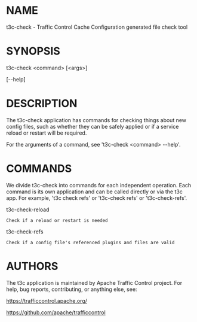 <!--
    Licensed to the Apache Software Foundation (ASF) under one
    or more contributor license agreements.  See the NOTICE file
    distributed with this work for additional information
    regarding copyright ownership.  The ASF licenses this file
    to you under the Apache License, Version 2.0 (the
    "License"); you may not use this file except in compliance
    with the License.  You may obtain a copy of the License at

      http://www.apache.org/licenses/LICENSE-2.0

    Unless required by applicable law or agreed to in writing,
    software distributed under the License is distributed on an
    "AS IS" BASIS, WITHOUT WARRANTIES OR CONDITIONS OF ANY
    KIND, either express or implied.  See the License for the
    specific language governing permissions and limitations
    under the License.
-->

<!--

  !!!
      This file is both a Github Readme and manpage!
      Please make sure changes appear properly with man,
      and follow man conventions, such as:
      https://www.bell-labs.com/usr/dmr/www/manintro.html

      A primary goal of t3c is to follow POSIX and LSB standards
      and conventions, so it's easy to learn and use by people
      who know Linux and other *nix systems. Providing a proper
      manpage is a big part of that.
  !!!

-->
# NAME

t3c-check - Traffic Control Cache Configuration generated file check tool

# SYNOPSIS

t3c-check &lt;command&gt; [&lt;args&gt;]

[&#45;&#45;help]

# DESCRIPTION

The t3c-check application has commands for checking things about new config files, such as
whether they can be safely applied or if a service reload or restart will be required.

For the arguments of a command, see 't3c-check &lt;command&gt; &#45;&#45;help'.

# COMMANDS

We divide t3c-check into commands for each independent operation. Each command is its own application and can be called directly or via the t3c app. For example, 't3c check refs' or 't3c-check refs' or 't3c-check-refs'.

t3c-check-reload

    Check if a reload or restart is needed

t3c-check-refs

    Check if a config file's referenced plugins and files are valid

# AUTHORS

The t3c application is maintained by Apache Traffic Control project. For help, bug reports, contributing, or anything else, see:

https://trafficcontrol.apache.org/

https://github.com/apache/trafficcontrol
